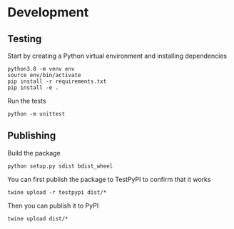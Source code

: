 # Development

## Testing

Start by creating a Python virtual environment and installing dependencies

    python3.8 -m venv env
    source env/bin/activate
    pip install -r requirements.txt
    pip install -e .

Run the tests

    python -m unittest

## Publishing

Build the package

    python setup.py sdist bdist_wheel

You can first publish the package to TestPyPI to confirm that it works

    twine upload -r testpypi dist/*

Then you can publish it to PyPI

    twine upload dist/*
